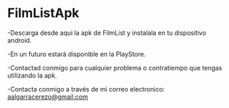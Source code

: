 # FilmListApk

-Descarga desde aqui la apk de FilmList  y instalala en tu dispositivo android.

-En un futuro estará disponible en la PlayStore.

-Contactad conmigo para cualquier problema o contratiempo que tengas utilizando la apk.

-Contacta conmigo a través de mi correo electronico: aalgarracerezo@gmail.com

